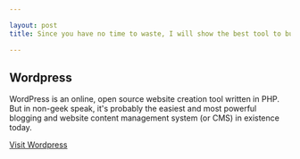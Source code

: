 ```yaml
---

layout: post
title: Since you have no time to waste, I will show the best tool to build a website in no time.

---
```

## Wordpress

WordPress is an online, open source website creation tool written in PHP. But in non-geek speak, it's probably the easiest and most powerful blogging and website content management system (or CMS) in existence today.

[Visit Wordpress](https://wordpress.org)
